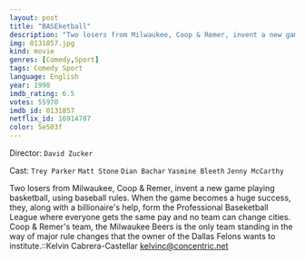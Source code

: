 ```yaml
---
layout: post
title: "BASEketball"
description: "Two losers from Milwaukee, Coop & Remer, invent a new game playing basketball, using baseball rules. When the game becomes a huge success, they, along with a billionaire's help, form the Professional Baseketball League where everyone gets the same pay and no team can change cities. Coop & Remer's team, the Milwaukee Beers is the only team standing in the way of major rule changes that the owner of the Dallas Felons wants to institute..."
img: 0131857.jpg
kind: movie
genres: [Comedy,Sport]
tags: Comedy Sport 
language: English
year: 1998
imdb_rating: 6.5
votes: 55970
imdb_id: 0131857
netflix_id: 16914787
color: 5e503f
---
```

Director: `David Zucker`  

Cast: `Trey Parker` `Matt Stone` `Dian Bachar` `Yasmine Bleeth` `Jenny McCarthy` 

Two losers from Milwaukee, Coop & Remer, invent a new game playing basketball, using baseball rules. When the game becomes a huge success, they, along with a billionaire's help, form the Professional Baseketball League where everyone gets the same pay and no team can change cities. Coop & Remer's team, the Milwaukee Beers is the only team standing in the way of major rule changes that the owner of the Dallas Felons wants to institute.::Kelvin Cabrera-Castellar <kelvinc@concentric.net>